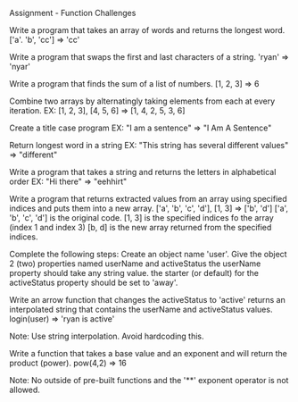 Assignment - Function Challenges

Write a program that takes an array of words and returns the longest word.
['a'. 'b', 'cc'] => 'cc'

Write a program that swaps the first and last characters of a string.
'ryan' => 'nyar'

Write a program that finds the sum of a list of numbers.
[1, 2, 3] => 6

Combine two arrays by alternatingly taking elements from each at every iteration.
EX: [1, 2, 3], [4, 5, 6] => [1, 4, 2, 5, 3, 6]

Create a title case program
EX: "I am a sentence" => "I Am A Sentence"

Return longest word in a string
EX: "This string has several different values" => "different"

Write a program that takes a string and returns the letters in alphabetical order
EX: "Hi there" => "eehhirt"

Write a program that returns extracted values from an array using specified indices and puts them into a new array.
['a', 'b', 'c', 'd'], [1, 3] => ['b', 'd']
['a', 'b', 'c', 'd'] is the original code.
[1, 3] is the specified indices fo the array (index 1 and index 3)
[b, d] is the new array returned from the specified indices.


Complete the following steps:
Create an object name 'user'. Give the object 2 (two) properties named userName and activeStatus
the userName property should take any string value.
the starter (or default) for the activeStatus property should be set to 'away'.

Write an arrow function
that changes the activeStatus to 'active'
returns an interpolated string that contains the userName and activeStatus values.
login(user) => 'ryan is active'

Note: Use string interpolation. Avoid hardcoding this.


Write a function that takes a base value and an exponent and will return the product (power).
pow(4,2) => 16

Note: No outside of pre-built functions and the '**' exponent operator is not allowed.